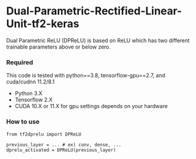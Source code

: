 # Dual-Parametric-Rectified-Linear-Unit-tf2-keras
Dual Parametric ReLU (DPReLU) is based on ReLU which has two different trainable parameters above or below zero.

### Required
This code is tested with python==3.8, tensorflow-gpu==2.7, and cuda/cudnn 11.2/8.1
- Python 3.X
- Tensorflow 2.X
- CUDA 10.X or 11.X for gpu settings depends on your hardware

### How to use
```
from tf2dprelu import DPReLU

previous_layer = ... # ex) conv, dense, ...
dprelu_activated = DPReLU(previous_layer)
```
